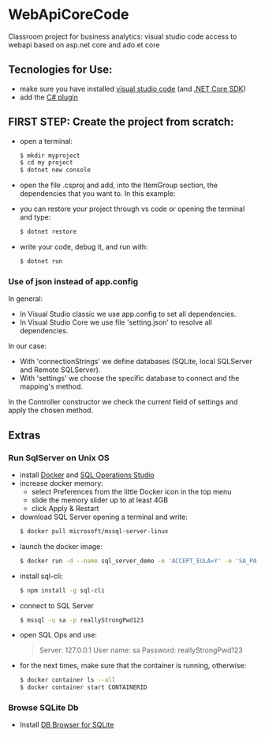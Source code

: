# WebApiCoreCode
Classroom project for business analytics: visual studio code access to webapi based on asp.net core and ado.et core

## Tecnologies for Use:
* make sure you have installed [visual studio code](https://code.visualstudio.com/) (and [.NET Core SDK](https://www.microsoft.com/net/download))
* add the [C# plugin](https://marketplace.visualstudio.com/items?itemName=ms-vscode.csharp)

## FIRST STEP: Create the project from scratch:
* open a terminal:
    ```sh
    $ mkdir myproject
    $ cd my project
    $ dotnet new console
    ```
* open the file .csproj and add, into the ItemGroup section, the dependencies that you want to.
In this example:
    ><PackageReference Include="Newtonsoft.Json" Version="11.0.2" />
	><PackageReference Include="Microsoft.EntityFrameworkCore.Sqlite" Version="1.1.2" />
	><PackageReference Include="System.Data.SQLite" Version="1.0.105" />
	><PackageReference Include="System.Data.SQLite.Mac" Version="1.0.104.2" />
* you can restore your project through vs code or opening the terminal and type:
    ```sh
    $ dotnet restore
    ```
* write your code, debug it, and run with:
    ```sh
    $ dotnet run
    ```

### Use of json instead of app.config

In general:
* In Visual Studio classic we use app.config to set all dependencies.
* In Visual Studio Core we use file 'setting.json' to resolve all dependencies. 

In our case:
* With 'connectionStrings' we define databases (SQLite, local SQLServer and Remote SQLServer). 
* With 'settings' we choose the specific database to connect and the mapping's method.

In the Controller constructor we check the current field of settings and apply the chosen method.


## Extras

### Run SqlServer on Unix OS

* install [Docker](https://www.docker.com/get-started) and [SQL Operations Studio](https://docs.microsoft.com/en-us/sql/sql-operations-studio/download)
* increase docker memory: 
    * select Preferences from the little Docker icon in the top menu
    * slide the memory slider up to at least 4GB
    * click Apply & Restart
* download SQL Server opening a terminal and write:
    ```sh
    $ docker pull microsoft/mssql-server-linux
    ```
* launch the docker image:
    ```sh
    $ docker run -d --name sql_server_demo -e 'ACCEPT_EULA=Y' -e 'SA_PASSWORD=reallyStrongPwd123' -p 1433:1433 microsoft/mssql-server-linux
    ```
* install sql-cli:
    ```sh
    $ npm install -g sql-cli
    ```
* connect to SQL Server
    ```sh
    $ mssql -u sa -p reallyStrongPwd123
    ```
* open SQL Ops and use:
    >Server: 127.0.0.1
    >User name: sa
    >Password: reallyStrongPwd123
* for the next times, make sure that the container is running, otherwise:
    ```sh
    $ docker container ls --all
    $ docker container start CONTAINERID
    ```
    
### Browse SQLite Db
* Install [DB Browser for SQLite](http://sqlitebrowser.org/)



